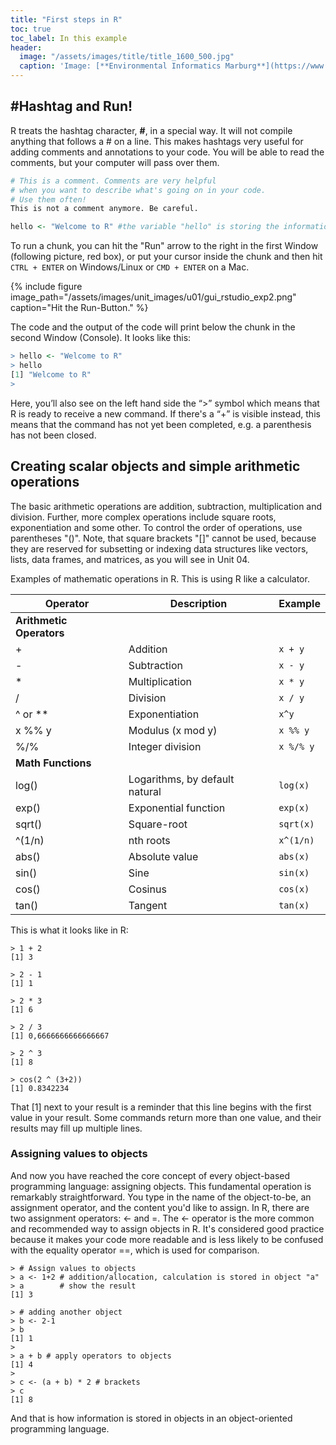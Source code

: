 ```yaml
---
title: "First steps in R"
toc: true
toc_label: In this example
header:
  image: "/assets/images/title/title_1600_500.jpg"
  caption: 'Image: [**Environmental Informatics Marburg**](https://www.uni-marburg.de/en/fb19/disciplines/physisch/environmentalinformatics)'
---
```



## #Hashtag and Run!

R treats the hashtag character, **#**, in a special way. It will not compile anything that follows a # on a line. This makes hashtags very useful for adding comments and annotations to your code. You will be able to read the comments, but your computer will pass over them.

```r
# This is a comment. Comments are very helpful
# when you want to describe what's going on in your code.
# Use them often!
This is not a comment anymore. Be careful.

hello <- "Welcome to R" #the variable "hello" is storing the information "Welcome to R"
```

To run a chunk, you can hit the "Run" arrow to the right in the first Window (following picture, red box), or put your cursor inside the chunk and then hit `CTRL + ENTER` on Windows/Linux or `CMD + ENTER` on a Mac.

{% include figure image_path="/assets/images/unit_images/u01/gui_rstudio_exp2.png" caption="Hit the Run-Button." %}

The code and the output of the code will print below the chunk in the second Window (Console).
It looks like this:

```r
> hello <- "Welcome to R"
> hello
[1] "Welcome to R"
>
```

Here, you’ll also see on the left hand side the “>” symbol which means that R is ready to receive a new command. If there's a “+” is visible instead, this means that the command has not yet been completed, e.g. a parenthesis has not been closed.


## Creating scalar objects and simple arithmetic operations

The basic arithmetic operations are addition, subtraction, multiplication and division. Further, more complex operations include square roots, exponentiation and some other. To  control the order of operations, use parentheses "()". Note, that square brackets "[]" cannot be used, because they are reserved for subsetting or indexing data structures like vectors, lists, data frames, and matrices, as you will see in Unit 04.

Examples of mathematic operations in R. This is using R like a calculator.


| Operator  | Description                          | Example   |
|-----------|--------------------------------------|-----------|
| **Arithmetic Operators** ||
| +         | Addition                             | `x + y` |
| -         | Subtraction                          | `x - y` |
| *         | Multiplication                       | `x * y` |
| /         | Division                             | `x / y` |
| ^ or **   | Exponentiation                       |  `x^y`  |
| x %% y    | Modulus (x mod y)                    | `x %% y` |
| %/%       | Integer division                     | `x %/% y`|
| **Math Functions** ||
| log()     | Logarithms, by default natural       | `log(x)` |
| exp()     | Exponential function                 | `exp(x)` |
| sqrt()    | Square-root                          | `sqrt(x)`|
| ^(1/n)    | nth roots                            | `x^(1/n)`|
| abs()     | Absolute value                       | `abs(x)` |
| sin()     | Sine                                 | `sin(x)` |
| cos()     | Cosinus                              | `cos(x)` |
| tan()     | Tangent                              | `tan(x)` |

This is what it looks like in R:

```
> 1 + 2
[1] 3
```
```
> 2 - 1
[1] 1
```
```
> 2 * 3
[1] 6
```
```
> 2 / 3
[1] 0,6666666666666667‬
```
```
> 2 ^ 3
[1] 8
```
```
> cos(2 ^ (3+2))
[1] 0.8342234
```


That [1] next to your result is a reminder that this line begins with the first value in your result. Some commands return more than one value, and their results may fill up multiple lines.



### Assigning values to objects

And now you have reached the core concept of every object-based programming language: assigning objects. This fundamental operation is remarkably straightforward. You type in the name of the object-to-be, an assignment operator, and the content you'd like to assign. In R, there are two assignment operators: <- and =. The <- operator is the more common and recommended way to assign objects in R. It's considered good practice because it makes your code more readable and is less likely to be confused with the equality operator ==, which is used for comparison.


```
> # Assign values to objects
> a <- 1+2 # addition/allocation, calculation is stored in object "a"
> a        # show the result
[1] 3
```

```
> # adding another object
> b <- 2-1
> b
[1] 1
>
> a + b # apply operators to objects
[1] 4
>
> c <- (a + b) * 2 # brackets
> c
[1] 8
```
And that is how information is stored in objects in an object-oriented programming language.
